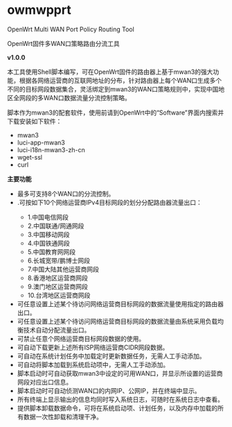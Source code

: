 # owmwpprt
OpenWrt Multi WAN Port Policy Routing Tool

OpenWrt固件多WAN口策略路由分流工具

**v1.0.0**

本工具使用Shell脚本编写，可在OpenWrt固件的路由器上基于mwan3的强大功能，根据各网络运营商的互联网地址的分布，针对路由器上每个WAN口生成多个不同的目标网段数据集合，灵活绑定到mwan3的WAN口策略规则中，实现中国地区全网段的多WAN口数据流量分流控制策略。

脚本作为mwan3的配套软件，使用前请到OpenWrt中的“Software”界面内搜索并下载安装如下软件：
    <ul><li>mwan3</li>
    <li>luci-app-mwan3</li>
    <li>luci-i18n-mwan3-zh-cn</li>
    <li>wget-ssl</li>
    <li>curl</li></ul>


**主要功能**

<ul><li>最多可支持8个WAN口的分流控制。</li>
<li>.可按如下10个网络运营商IPv4目标网段的划分分配路由器流量出口：</li>
    <ul><li>1.中国电信网段</li>
    <li>2.中国联通/网通网段</li>
    <li>3.中国移动网段</li>
    <li>4.中国铁通网段</li>
    <li>5.中国教育网网段</li>
    <li>6.长城宽带/鹏博士网段</li>
    <li>7.中国大陆其他运营商网段</li>
    <li>8.香港地区运营商网段</li>
    <li>9.澳门地区运营商网段</li>
    <li>10.台湾地区运营商网段</li></ul>
<li>可任意设置上述某个待访问网络运营商目标网段的数据流量使用指定的路由器出口。</li>
<li>可任意设置上述某个待访问网络运营商目标网段的数据流量由系统采用负载均衡技术自动分配流量出口。</li>
<li>可禁止任意个网络运营商目标网段数据的使用。</li>
<li>可自动下载更新上述所有ISP网络运营商CIDR网段数据。</li>
<li>可自动在系统计划任务中加载定时更新数据任务，无需人工手动添加。</li>
<li>可自动将脚本加载到系统启动项中，无需人工手动添加。</li>
<li>脚本启动时可自动获取mwan3中设定的可用WAN口，并显示所设置的运营商网段对应出口信息。</li>
<li>脚本启动时可自动侦测WAN口的内网IP、公网IP，并在终端中显示。</li>
<li>所有终端上显示输出的信息均同时写入系统日志，可随时在系统日志中查看。</li>
<li>提供脚本卸载数据命令，可将在系统启动项、计划任务，以及内存中加载的所有数据一次性卸载和清理干净。</li></ul>

